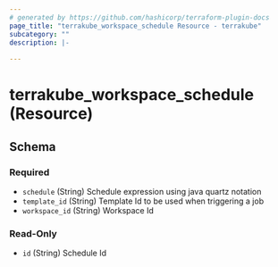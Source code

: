 ```yaml
---
# generated by https://github.com/hashicorp/terraform-plugin-docs
page_title: "terrakube_workspace_schedule Resource - terrakube"
subcategory: ""
description: |-
  
---
```


# terrakube_workspace_schedule (Resource)





<!-- schema generated by tfplugindocs -->
## Schema

### Required

- `schedule` (String) Schedule expression using java quartz notation
- `template_id` (String) Template Id to be used when triggering a job
- `workspace_id` (String) Workspace Id

### Read-Only

- `id` (String) Schedule Id
